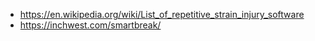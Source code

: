 - https://en.wikipedia.org/wiki/List_of_repetitive_strain_injury_software
- https://inchwest.com/smartbreak/
